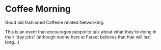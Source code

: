 Coffee Morning
==============

Good old fashioned Caffeine related Networking.

This is an event that encourages people to talk about what they're doing in
their 'day jobs' (although noone here at Farset believes that that will last
long...)
